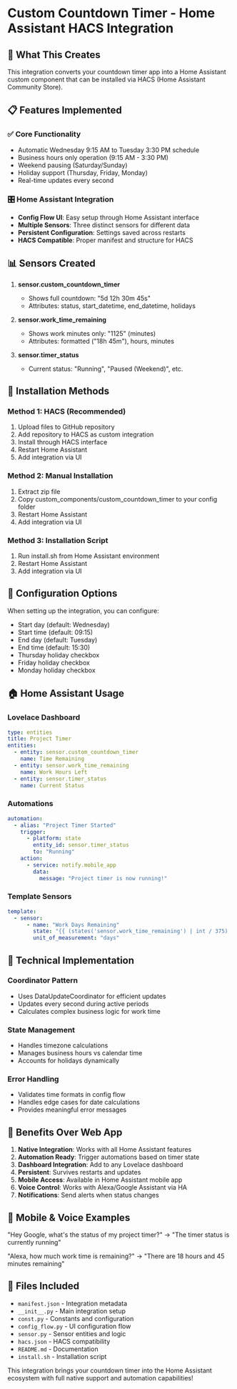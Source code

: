 # Custom Countdown Timer - Home Assistant HACS Integration

## 🎯 What This Creates

This integration converts your countdown timer app into a Home Assistant custom component that can be installed via HACS (Home Assistant Community Store).

## 📋 Features Implemented

### ✅ Core Functionality
- Automatic Wednesday 9:15 AM to Tuesday 3:30 PM schedule
- Business hours only operation (9:15 AM - 3:30 PM)
- Weekend pausing (Saturday/Sunday)
- Holiday support (Thursday, Friday, Monday)
- Real-time updates every second

### 🎛️ Home Assistant Integration
- **Config Flow UI**: Easy setup through Home Assistant interface
- **Multiple Sensors**: Three distinct sensors for different data
- **Persistent Configuration**: Settings saved across restarts
- **HACS Compatible**: Proper manifest and structure for HACS

## 📊 Sensors Created

1. **sensor.custom_countdown_timer**
   - Shows full countdown: "5d 12h 30m 45s"
   - Attributes: status, start_datetime, end_datetime, holidays

2. **sensor.work_time_remaining** 
   - Shows work minutes only: "1125" (minutes)
   - Attributes: formatted ("18h 45m"), hours, minutes

3. **sensor.timer_status**
   - Current status: "Running", "Paused (Weekend)", etc.

## 🔧 Installation Methods

### Method 1: HACS (Recommended)
1. Upload files to GitHub repository
2. Add repository to HACS as custom integration
3. Install through HACS interface
4. Restart Home Assistant
5. Add integration via UI

### Method 2: Manual Installation
1. Extract zip file
2. Copy custom_components/custom_countdown_timer to your config folder
3. Restart Home Assistant
4. Add integration via UI

### Method 3: Installation Script
1. Run install.sh from Home Assistant environment
2. Restart Home Assistant
3. Add integration via UI

## 📝 Configuration Options

When setting up the integration, you can configure:
- Start day (default: Wednesday)
- Start time (default: 09:15)
- End day (default: Tuesday)  
- End time (default: 15:30)
- Thursday holiday checkbox
- Friday holiday checkbox
- Monday holiday checkbox

## 🏠 Home Assistant Usage

### Lovelace Dashboard
```yaml
type: entities
title: Project Timer
entities:
  - entity: sensor.custom_countdown_timer
    name: Time Remaining
  - entity: sensor.work_time_remaining  
    name: Work Hours Left
  - entity: sensor.timer_status
    name: Current Status
```

### Automations
```yaml
automation:
  - alias: "Project Timer Started"
    trigger:
      - platform: state
        entity_id: sensor.timer_status
        to: "Running"
    action:
      - service: notify.mobile_app
        data:
          message: "Project timer is now running!"
```

### Template Sensors
```yaml
template:
  - sensor:
      - name: "Work Days Remaining"
        state: "{{ (states('sensor.work_time_remaining') | int / 375) | round(1) }}"
        unit_of_measurement: "days"
```

## 🔄 Technical Implementation

### Coordinator Pattern
- Uses DataUpdateCoordinator for efficient updates
- Updates every second during active periods
- Calculates complex business logic for work time

### State Management
- Handles timezone calculations
- Manages business hours vs calendar time
- Accounts for holidays dynamically

### Error Handling
- Validates time formats in config flow
- Handles edge cases for date calculations
- Provides meaningful error messages

## 🎯 Benefits Over Web App

1. **Native Integration**: Works with all Home Assistant features
2. **Automation Ready**: Trigger automations based on timer state
3. **Dashboard Integration**: Add to any Lovelace dashboard
4. **Persistent**: Survives restarts and updates
5. **Mobile Access**: Available in Home Assistant mobile app
6. **Voice Control**: Works with Alexa/Google Assistant via HA
7. **Notifications**: Send alerts when status changes

## 📱 Mobile & Voice Examples

"Hey Google, what's the status of my project timer?"
→ "The timer status is currently running"

"Alexa, how much work time is remaining?"
→ "There are 18 hours and 45 minutes remaining"

## 🔧 Files Included

- `manifest.json` - Integration metadata
- `__init__.py` - Main integration setup
- `const.py` - Constants and configuration
- `config_flow.py` - UI configuration flow
- `sensor.py` - Sensor entities and logic
- `hacs.json` - HACS compatibility
- `README.md` - Documentation
- `install.sh` - Installation script

This integration brings your countdown timer into the Home Assistant ecosystem with full native support and automation capabilities!
